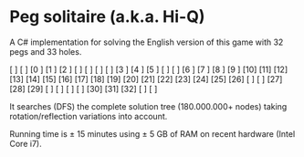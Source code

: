 # Peg solitaire (a.k.a. Hi-Q)

A C# implementation for solving the English version of this game with 32 pegs and 33 holes.

[  ] [  ] [0 ] [1 ] [2 ] [  ] [  ]
[  ] [  ] [3 ] [4 ] [5 ] [  ] [  ]
[6 ] [7 ] [8 ] [9 ] [10] [11] [12]
[13] [14] [15] [16] [17] [18] [19]
[20] [21] [22] [23] [24] [25] [26]
[  ] [  ] [27] [28] [29] [  ] [  ]
[  ] [  ] [30] [31] [32] [  ] [  ]

It searches (DFS) the complete solution tree (180.000.000+ nodes) taking rotation/reflection variations into account.

Running time is ± 15 minutes using ± 5 GB of RAM on recent hardware (Intel Core i7).
